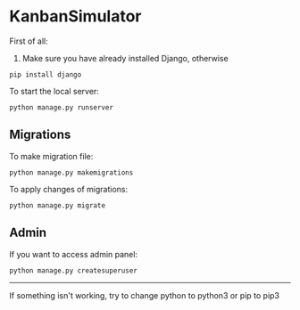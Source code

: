 # KanbanSimulator
First of all:
1) Make sure you have already installed Django, otherwise
```
pip install django
```

To start the local server:
```
python manage.py runserver
```
## Migrations
To make migration file:
```
python manage.py makemigrations
```

To apply changes of migrations:
```
python manage.py migrate
```
## Admin
If you want to access admin panel:
```
python manage.py createsuperuser
```

---
If something isn't working, try to change python to python3 or pip to pip3
